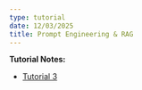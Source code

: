 ```yaml
---
type: tutorial
date: 12/03/2025
title: Prompt Engineering & RAG
---
```

**Tutorial Notes:**
- [Tutorial 3](https://colab.research.google.com/drive/1vTinlQHUrcQk35GyHlQjHqAzy7EB4_ON?usp=sharing)
